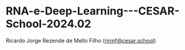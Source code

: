 # RNA-e-Deep-Learning---CESAR-School-2024.02

Ricardo Jorge Rezende de Mello Filho (rjrmf@cesar.school)
